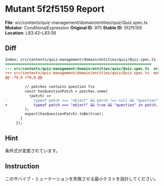 # Mutant 5f2f5159 Report

**File**: src/contexts/quiz-management/domain/entities/quiz/Quiz.spec.ts
**Mutator**: ConditionalExpression
**Original ID**: 975
**Stable ID**: 5f2f5159
**Location**: L83:42–L83:56

## Diff

```diff
Index: src/contexts/quiz-management/domain/entities/quiz/Quiz.spec.ts
===================================================================
--- src/contexts/quiz-management/domain/entities/quiz/Quiz.spec.ts	original
+++ src/contexts/quiz-management/domain/entities/quiz/Quiz.spec.ts	mutated #975
@@ -79,9 +79,9 @@
 
         // patches contains question fix
         const hasQuestionPatch = patches.some(
           (patch) =>
-            typeof patch === "object" && patch !== null && "question" in patch,
+            typeof patch === "object" && true && "question" in patch,
         );
         expect(hasQuestionPatch).toBe(true);
       }
     });
```

## Hint

条件式が変更されています。

## Instruction

このサバイブ・ミューテーションを失敗させる最小テストを設計してください。

